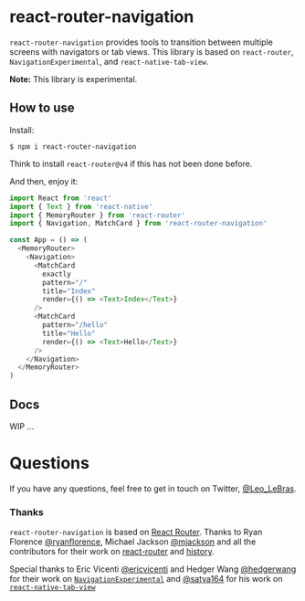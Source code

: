 # react-router-navigation
`react-router-navigation` provides tools to transition between multiple screens with
navigators or tab views. This library is based on `react-router`, `NavigationExperimental`,
and `react-native-tab-view`.

**Note:** This library is experimental.

## How to use
Install:
```shell
$ npm i react-router-navigation
```
Think to install `react-router@v4` if this has not been done before.

And then, enjoy it:
```js
import React from 'react'
import { Text } from 'react-native'
import { MemoryRouter } from 'react-router'
import { Navigation, MatchCard } from 'react-router-navigation'

const App = () => (
  <MemoryRouter>
    <Navigation>
      <MatchCard
        exactly
        pattern="/"
        title="Index"
        render={() => <Text>Index</Text>}
      />
      <MatchCard
        pattern="/hello"
        title="Hello"
        render={() => <Text>Hello</Text>}
      />
    </Navigation>
  </MemoryRouter>
)
```

## Docs
WIP ...

# Questions
If you have any questions, feel free to get in touch on Twitter, [@Leo_LeBras](https://twitter.com/Leo_LeBras).

### Thanks
`react-router-navigation` is based on [React Router](https://github.com/reactjs/react-router). Thanks to Ryan Florence [@ryanflorence](https://twitter.com/ryanflorence), Michael Jackson [@mjackson](https://twitter.com/mjackson) and all the contributors for their work on [react-router](https://github.com/reactjs/react-router) and [history](https://github.com/mjackson/history).

Special thanks to Eric Vicenti [@ericvicenti](https://twitter.com/ericvicenti) and Hedger Wang [@hedgerwang](https://twitter.com/hedgerwang) for their work on [`NavigationExperimental`](https://github.com/ericvicenti/navigation-rfc) and [@satya164](https://twitter.com/satya164) for his work on [`react-native-tab-view`](https://github.com/react-native-community/react-native-tab-view)
